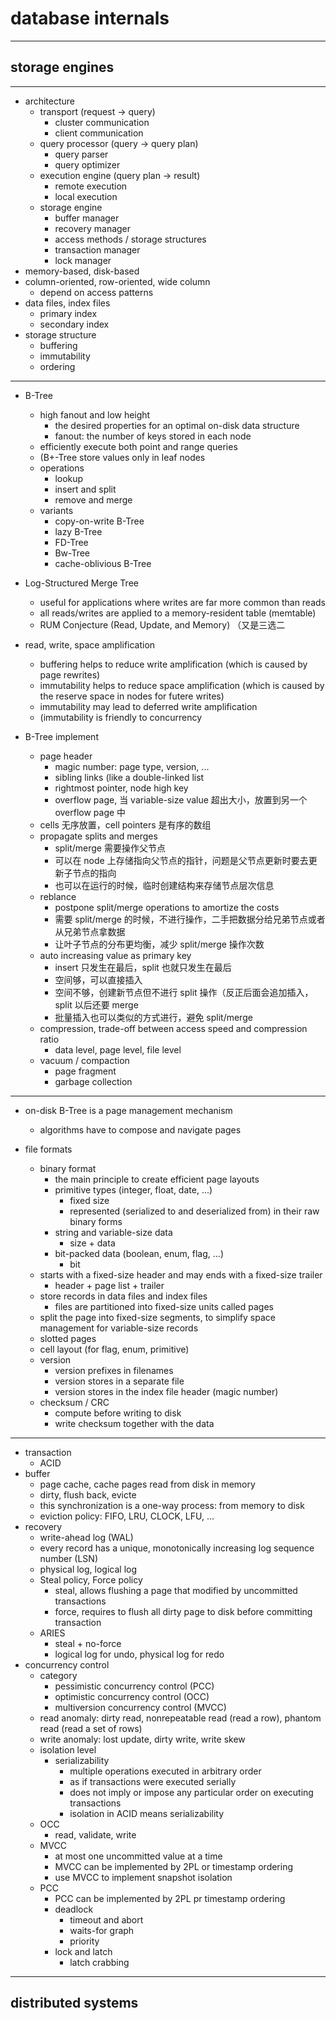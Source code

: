 # database internals

---

## storage engines

---

- architecture
    - transport (request -> query)
        - cluster communication
        - client communication
    - query processor (query -> query plan)
        - query parser
        - query optimizer
    - execution engine (query plan -> result)
        - remote execution
        - local execution
    - storage engine
        - buffer manager
        - recovery manager
        - access methods / storage structures
        - transaction manager
        - lock manager
- memory-based, disk-based
- column-oriented, row-oriented, wide column
    - depend on access patterns
- data files, index files
    - primary index
    - secondary index
- storage structure
    - buffering
    - immutability
    - ordering

---

- B-Tree
    - high fanout and low height
        - the desired properties for an optimal on-disk data structure
        - fanout: the number of keys stored in each node
    - efficiently execute both point and range queries
    - (B+-Tree store values only in leaf nodes
    - operations
        - lookup
        - insert and split
        - remove and merge
    - variants
        - copy-on-write B-Tree
        - lazy B-Tree
        - FD-Tree
        - Bw-Tree
        - cache-oblivious B-Tree

- Log-Structured Merge Tree
    - useful for applications where writes are far more common than reads
    - all reads/writes are applied to a memory-resident table (memtable)
    - RUM Conjecture (Read, Update, and Memory) （又是三选二

- read, write, space amplification
    - buffering helps to reduce write amplification (which is caused by page rewrites)
    - immutability helps to reduce space amplification (which is caused by the reserve space in nodes for futere writes)
    - immutability may lead to deferred write amplification
    - (immutability is friendly to concurrency

- B-Tree implement
    - page header
        - magic number: page type, version, ...
        - sibling links (like a double-linked list
        - rightmost pointer, node high key
        - overflow page, 当 variable-size value 超出大小，放置到另一个 overflow page 中
    - cells 无序放置，cell pointers 是有序的数组
    - propagate splits and merges
        - split/merge 需要操作父节点
        - 可以在 node 上存储指向父节点的指针，问题是父节点更新时要去更新子节点的指向
        - 也可以在运行的时候，临时创建结构来存储节点层次信息
    - reblance
        - postpone split/merge operations to amortize the costs
        - 需要 split/merge 的时候，不进行操作，二手把数据分给兄弟节点或者从兄弟节点拿数据
        - 让叶子节点的分布更均衡，减少 split/merge 操作次数
    - auto increasing value as primary key
        - insert 只发生在最后，split 也就只发生在最后
        - 空间够，可以直接插入
        - 空间不够，创建新节点但不进行 split 操作（反正后面会追加插入，split 以后还要 merge
        - 批量插入也可以类似的方式进行，避免 split/merge
    - compression, trade-off between access speed and compression ratio
        - data level, page level, file level
    - vacuum / compaction
        - page fragment
        - garbage collection

---

- on-disk B-Tree is a page management mechanism
    - algorithms have to compose and navigate pages

- file formats
    - binary format
        - the main principle to create efficient page layouts
        - primitive types (integer, float, date, ...)
            - fixed size
            - represented (serialized to and deserialized from) in their raw binary forms
        - string and variable-size data
            - size + data
        - bit-packed data (boolean, enum, flag, ...)
            - bit
    - starts with a fixed-size header and may ends with a fixed-size trailer
        - header + page list + trailer
    - store records in data files and index files
        - files are partitioned into fixed-size units called pages
    - split the page into fixed-size segments, to simplify space management for variable-size records
    - slotted pages
    - cell layout (for flag, enum, primitive)
    - version
        - version prefixes in filenames
        - version stores in a separate file
        - version stores in the index file header (magic number)
    - checksum / CRC
        - compute before writing to disk
        - write checksum together with the data

---

- transaction
    - ACID
- buffer
    - page cache, cache pages read from disk in memory
    - dirty, flush back, evicte
    - this synchronization is a one-way process: from memory to disk
    - eviction policy: FIFO, LRU, CLOCK, LFU, ...
- recovery
    - write-ahead log (WAL)
    - every record has a unique, monotonically increasing log sequence number (LSN)
    - physical log, logical log
    - Steal policy, Force policy
        - steal, allows flushing a page that modified by uncommitted transactions
        - force, requires to flush all dirty page to disk before committing transaction
    - ARIES
        - steal + no-force
        - logical log for undo, physical log for redo
- concurrency control
    - category
        - pessimistic concurrency control (PCC)
        - optimistic concurrency control (OCC)
        - multiversion concurrency control (MVCC)
    - read anomaly: dirty read, nonrepeatable read (read a row), phantom read (read a set of rows)
    - write anomaly: lost update, dirty write, write skew
    - isolation level
        - serializability
            - multiple operations executed in arbitrary order
            - as if transactions were executed serially
            - does not imply or impose any particular order on executing transactions
            - isolation in ACID means serializability
    - OCC
        - read, validate, write
    - MVCC
        - at most one uncommitted value at a time
        - MVCC can be implemented by 2PL or timestamp ordering
        - use MVCC to implement snapshot isolation
    - PCC
        - PCC can be implemented by 2PL pr timestamp ordering
        - deadlock
            - timeout and abort
            - waits-for graph
            - priority
        - lock and latch
            - latch crabbing

---

## distributed systems



